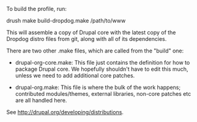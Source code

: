 To build the profile, run:

drush make build-dropdog.make /path/to/www

This will assemble a copy of Drupal core with the latest copy of the Dropdog
distro files from git, along with all of its dependencies.

There are two other .make files, which are called from the "build" one:

- drupal-org-core.make:
  This file just contains the definition for how to package Drupal core. We
  hopefully shouldn't have to edit this much, unless we need to add additional
  core patches.

- drupal-org.make:
  This file is where the bulk of the work happens; contributed modules/themes,
  external libraries, non-core patches etc are all handled here.

See http://drupal.org/developing/distributions.
